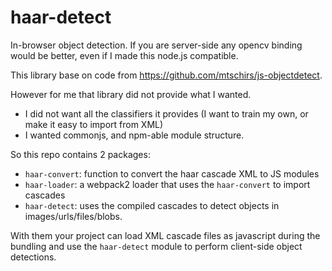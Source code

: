 # haar-detect

In-browser object detection. If you are server-side any opencv binding would be better, even if I made this node.js compatible.

This library base on code from https://github.com/mtschirs/js-objectdetect.

However for me that library did not provide what I wanted.

  - I did not want all the classifiers it provides (I want to train my own, or make it easy to import from XML)
  - I wanted commonjs, and npm-able module structure.

So this repo contains 2 packages:

  - `haar-convert`: function to convert the haar cascade XML to JS modules
  - `haar-loader`: a webpack2 loader that uses the `haar-convert` to import cascades
  - `haar-detect`: uses the compiled cascades to detect objects in images/urls/files/blobs.

With  them your project can load XML cascade files as javascript during the bundling and use the `haar-detect` module to perform client-side object detections.
